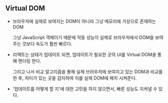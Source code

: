## Virtual DOM

- 브라우저에 실제로 보여지는 DOM이 아니라 그냥 메모리에 가상으로 존재하는 DOM

  그냥 JavaScript 객체이기 때문에 작동 성능이 실제로 브라우저에서 DOM을 보여주는 것보다 속도가 훨씬 빠르다.

- 리액트는 상태가 업데이트 되면, 업데이트가 필요한 곳의 UI를 Virtual DOM을 통해 렌더링 한다. 

  그리고 나서 비교 알고리즘을 통해 실제 브라우저에 보여지고 있는 DOM과 비교를 한 후, 차이가 있는 곳을 감지하여 이를 실제 DOM에 패치 시켜준다.

- '업데이트를 어떻게 할 지'에 대한 고민을 하지 않으면서, 빠른 성능도 지켜낼 수 있다.
